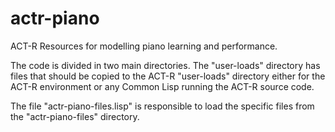 # actr-piano
ACT-R Resources for modelling piano learning and performance.

The code is divided in two main directories. The "user-loads" directory has files that should be copied to the ACT-R "user-loads" directory either for the ACT-R environment or any Common Lisp running the ACT-R source code. 

The file "actr-piano-files.lisp" is responsible to load the specific files from the "actr-piano-files" directory. 


